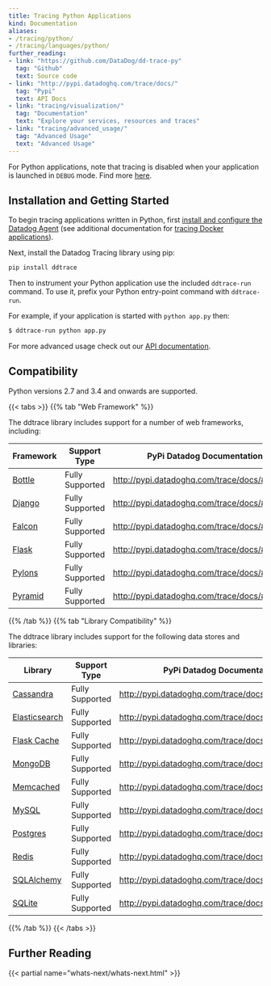 ```yaml
---
title: Tracing Python Applications
kind: Documentation
aliases:
- /tracing/python/
- /tracing/languages/python/
further_reading:
- link: "https://github.com/DataDog/dd-trace-py"
  tag: "Github"
  text: Source code
- link: "http://pypi.datadoghq.com/trace/docs/"
  tag: "Pypi"
  text: API Docs
- link: "tracing/visualization/"
  tag: "Documentation"
  text: "Explore your services, resources and traces"
- link: "tracing/advanced_usage/"
  tag: "Advanced Usage"
  text: "Advanced Usage"
---
```


<div class="alert alert-info">
For Python applications, note that tracing is disabled when your application is launched in <code>DEBUG</code> mode. Find more <a href="http://pypi.datadoghq.com/trace/docs/#module-ddtrace.contrib.django">here</a>.
</div>

## Installation and Getting Started

To begin tracing applications written in Python, first [install and configure the Datadog Agent][1] (see additional documentation for [tracing Docker applications](/tracing/setup/docker/)).

Next, install the Datadog Tracing library using pip:

```python
pip install ddtrace
```

Then to instrument your Python application use the included `ddtrace-run`
command. To use it, prefix your Python entry-point command with
`ddtrace-run`.

For example, if your application is started with `python app.py` then:

```sh
$ ddtrace-run python app.py
```

For more advanced usage check out our [API documentation](http://pypi.datadoghq.com/trace/docs/).


## Compatibility

Python versions 2.7 and 3.4 and onwards are supported.

{{< tabs >}}
{{% tab "Web Framework" %}}

The ddtrace library includes support for a number of web frameworks, including:

|                Framework                 |  Support Type   |          PyPi Datadog Documentation           |
| ---------------------------------------- | --------------- | --------------------------------------------- |
| [Bottle](https://bottlepy.org/)          | Fully Supported | http://pypi.datadoghq.com/trace/docs/#bottle  |
| [Django](https://www.djangoproject.com/) | Fully Supported | http://pypi.datadoghq.com/trace/docs/#django  |
| [Falcon](https://falconframework.org/)   | Fully Supported | http://pypi.datadoghq.com/trace/docs/#falcon  |
| [Flask](http://flask.pocoo.org/)         | Fully Supported | http://pypi.datadoghq.com/trace/docs/#flask   |
| [Pylons](http://pylonsproject.org/)      | Fully Supported | http://pypi.datadoghq.com/trace/docs/#pylons  |
| [Pyramid](https://trypyramid.com/)       | Fully Supported | http://pypi.datadoghq.com/trace/docs/#pyramid |

{{% /tab %}}
{{% tab "Library Compatibility" %}}

The ddtrace library includes support for the following data stores and libraries:

|                            Library                             |  Support Type   |             PyPi Datadog Documentation              |
| -------------------------------------------------------------- | --------------- | --------------------------------------------------- |
| [Cassandra](https://cassandra.apache.org/)                     | Fully Supported | http://pypi.datadoghq.com/trace/docs/#cassandra     |
| [Elasticsearch](https://www.elastic.co/products/elasticsearch) | Fully Supported | http://pypi.datadoghq.com/trace/docs/#elasticsearch |
| [Flask Cache](https://pythonhosted.org/Flask-Cache/)           | Fully Supported | http://pypi.datadoghq.com/trace/docs/#flask-cache   |
| [MongoDB](https://www.mongodb.com/what-is-mongodb)             | Fully Supported | http://pypi.datadoghq.com/trace/docs/#mongodb       |
| [Memcached](https://memcached.org/)                            | Fully Supported | http://pypi.datadoghq.com/trace/docs/#memcached     |
| [MySQL](https://www.mysql.com/)                                | Fully Supported | http://pypi.datadoghq.com/trace/docs/#mysql         |
| [Postgres](https://www.postgresql.org/)                        | Fully Supported | http://pypi.datadoghq.com/trace/docs/#postgres      |
| [Redis](https://redis.io/)                                     | Fully Supported | http://pypi.datadoghq.com/trace/docs/#redis         |
| [SQLAlchemy](https://www.sqlalchemy.org/)                      | Fully Supported | http://pypi.datadoghq.com/trace/docs/#sqlalchemy    |
| [SQLite](https://www.sqlite.org/)                              | Fully Supported | http://pypi.datadoghq.com/trace/docs/#sqlite        |


{{% /tab %}}
{{< /tabs >}}

## Further Reading

{{< partial name="whats-next/whats-next.html" >}}

[1]: /tracing/setup
[2]: http://pypi.datadoghq.com/trace/docs/#get-started
